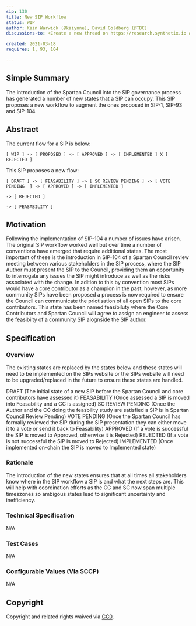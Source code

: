 ```yaml
---
sip: 130
title: New SIP Workflow
status: WIP
author: Kain Warwick (@kaiynne), David Goldberg (@TBC)
discussions-to: <Create a new thread on https://research.synthetix.io and drop the link here> 

created: 2021-03-18
requires: 1, 93, 104

---
```


## Simple Summary
<!--"If you can't explain it simply, you don't understand it well enough." Simply describe the outcome the proposed changes intends to achieve. This should be non-technical and accessible to a casual community member.-->
The introduction of the Spartan Council into the SIP governance process has generated a number of new states that a SIP can occupy. This SIP proposes a new workflow to augment the ones proposed in SIP-1, SIP-93 and SIP-104.  

## Abstract
<!--A short (~200 word) description of the proposed change, the abstract should clearly describe the proposed change. This is what *will* be done if the SIP is implemented, not *why* it should be done or *how* it will be done. If the SIP proposes deploying a new contract, write, "we propose to deploy a new contract that will do x".-->
The current flow for a SIP is below:
```
[ WIP ] -> [ PROPOSED ] -> [ APPROVED ] -> [ IMPLEMENTED ] X [ REJECTED ] 
```
This SIP proposes a new flow:
```
[ DRAFT ] -> [ FEASABILITY ] -> [ SC REVIEW PENDING ] -> [ VOTE PENDING  ] -> [ APPROVED ] -> [ IMPLEMENTED ]
                                                                         -> [ REJECTED ]
                                                                         -> [ FEASABILITY ]
```


## Motivation
<!--This is the problem statement. This is the *why* of the SIP. It should clearly explain *why* the current state of the protocol is inadequate.  It is critical that you explain *why* the change is needed, if the SIP proposes changing how something is calculated, you must address *why* the current calculation is innaccurate or wrong. This is not the place to describe how the SIP will address the issue!-->
Following the implementation of SIP-104 a number of issues have arisen. The original SIP workflow worked well but over time a number of conventions have emerged that require additional states. The most important of these is the introduction in SIP-104 of a Spartan Council review meeting between various stakeholders in the SIP process, where the SIP Author must present the SIP to the Council, providing them an opportunity to interrogate any issues the SIP might introduce as well as the risks associated with the change. In adition to this by convention most SIPs would have a core contributor as a champion in the past, however, as more community SIPs have been proposed a process is now required to ensure the Council can communicate the priotisation of all open SIPs to the core contributors. This state has been named feasibiluty where the Core Contributors and Spartan Council will agree to assign an engineer to assess the feasibiity of a community SIP alognside the SIP author.

## Specification
<!--The specification should describe the syntax and semantics of any new feature, there are five sections
1. Overview
2. Rationale
3. Technical Specification
4. Test Cases
5. Configurable Values
-->

### Overview
<!--This is a high level overview of *how* the SIP will solve the problem. The overview should clearly describe how the new feature will be implemented.-->
The existing states are replaced by the states below and these states will need to be implemented on the SIPs website or the SIPs website will need to be upgraded/replaced in the future to ensure these states are handled.

DRAFT (The initial state of a new SIP before the Spartan Council and core contributors have assessed it)
FEASABILITY (Once assessed a SIP is moved into Feasability and a CC is assigned)
SC REVIEW PENDING (Once the Author and the CC doing the feasbility study are satisfied a SIP is in Spartan Council Review Pending)
VOTE PENDING (Once the Spartan Council has formally reviewed the SIP during the SIP presentation they can either move it to a vote or send it back to Feasability)
APPROVED (If a vote is successful the SIP is moved to Approved, otherwise it is Rejected)
REJECTED (If a vote is not successful the SIP is moved to Rejected)
IMPLEMENTED (Once implemented on-chain the SIP is moved to Implemented state)


### Rationale
<!--This is where you explain the reasoning behind how you propose to solve the problem. Why did you propose to implement the change in this way, what were the considerations and trade-offs. The rationale fleshes out what motivated the design and why particular design decisions were made. It should describe alternate designs that were considered and related work. The rationale may also provide evidence of consensus within the community, and should discuss important objections or concerns raised during discussion.-->
The introduction of the new states ensures that at all times all stakeholders know where in the SIP workflow a SIP is and what the next steps are. This will help with coordination efforts as the CC and SC now span multiple timeszones so ambigous states lead to significant uncertainty and inefficiency.

### Technical Specification
<!--The technical specification should outline the public API of the changes proposed. That is, changes to any of the interfaces Synthetix currently exposes or the creations of new ones.-->
N/A

### Test Cases
<!--Test cases for an implementation are mandatory for SIPs but can be included with the implementation..-->
N/A

### Configurable Values (Via SCCP)
<!--Please list all values configurable via SCCP under this implementation.-->
N/A

## Copyright
Copyright and related rights waived via [CC0](https://creativecommons.org/publicdomain/zero/1.0/).

